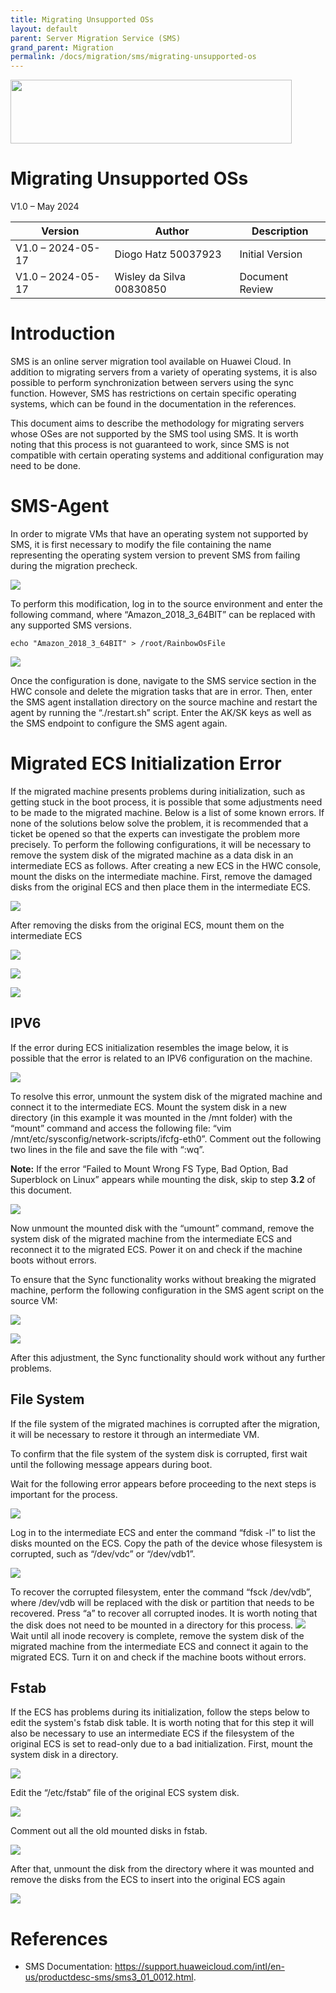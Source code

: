 ```yaml
---
title: Migrating Unsupported OSs
layout: default
parent: Server Migration Service (SMS)
grand_parent: Migration
permalink: /docs/migration/sms/migrating-unsupported-os
---
```

<img width="450px" height="102px" src="https://console-static.huaweicloud.com/static/authui/20210202115135/public/custom/images/logo-en.svg">

# Migrating Unsupported OSs

V1.0 – May 2024

| **Version**       | **Author**               | **Description**      |
| ----------------- | ------------------------ | -------------------- |
| V1.0 – 2024-05-17 | Diogo Hatz 50037923      | Initial Version      |
| V1.0 – 2024-05-17 | Wisley da Silva 00830850 | Document Review      |

# Introduction

SMS is an online server migration tool available on Huawei Cloud. In addition to migrating servers from a variety of operating systems, it is also possible to perform synchronization between servers using the sync function. However, SMS has restrictions on certain specific operating systems, which can be found in the documentation in the references.

This document aims to describe the methodology for migrating servers whose OSes are not supported by the SMS tool using SMS. It is worth noting that this process is not guaranteed to work, since SMS is not compatible with certain operating systems and additional configuration may need to be done.

# SMS-Agent

In order to migrate VMs that have an operating system not supported by SMS, it is first necessary to modify the file containing the name representing the operating system version to prevent SMS from failing during the migration precheck.

![](/huaweicloud-knowledge-base/assets/images/migration/sms/migrating-unsupported-os/image3.png)

To perform this modification, log in to the source environment and
enter the following command, where “Amazon_2018_3_64BIT” can be
replaced with any supported SMS versions.

```shell
echo "Amazon_2018_3_64BIT" > /root/RainbowOsFile
```

![](/huaweicloud-knowledge-base/assets/images/migration/sms/migrating-unsupported-os/image4.png)

Once the configuration is done, navigate to the SMS service section
in the HWC console and delete the migration tasks that are in error. Then, enter the SMS agent installation directory on the source machine and restart the agent by running the “./restart.sh” script. Enter the AK/SK keys as well as the SMS endpoint to configure the SMS agent again. 

# Migrated ECS Initialization Error 

If the migrated machine presents problems during initialization, such as getting stuck in the boot process, it is possible that some adjustments need to be made to the migrated machine. Below is a list of some known errors. If none of the solutions below solve the problem, it is recommended that a ticket be opened so that the experts can investigate the problem more precisely. To perform the following configurations, it will be necessary to remove the system disk of the migrated machine as a data disk in an intermediate ECS as follows. After creating a new ECS in the HWC console, mount the disks on the intermediate machine. First, remove the damaged disks from the original ECS and then place them in the intermediate ECS.

![](/huaweicloud-knowledge-base/assets/images/migration/sms/migrating-unsupported-os/image5.png)

After removing the disks from the original ECS, mount them on the intermediate ECS

![](/huaweicloud-knowledge-base/assets/images/migration/sms/migrating-unsupported-os/image6.png)

![](/huaweicloud-knowledge-base/assets/images/migration/sms/migrating-unsupported-os/image7.png)

![](/huaweicloud-knowledge-base/assets/images/migration/sms/migrating-unsupported-os/image8.png)

## **IPV6**

If the error during ECS ​​initialization resembles the image below,
it is possible that the error is related to an IPV6 configuration on the machine.

![](/huaweicloud-knowledge-base/assets/images/migration/sms/migrating-unsupported-os/image9.png)

To resolve this error, unmount the system disk of the migrated machine
and connect it to the intermediate ECS. Mount the system disk in a new
directory (in this example it was mounted in the /mnt folder) with the
“mount” command and access the following file: “vim
/mnt/etc/sysconfig/network-scripts/ifcfg-eth0”. Comment out the
following two lines in the file and save the file with “:wq”.

**<span class="underline">Note:</span>** If the error “Failed to
Mount Wrong FS Type, Bad Option, Bad Superblock on Linux” appears
while mounting the disk, skip to step **3.2** of this document.

![](/huaweicloud-knowledge-base/assets/images/migration/sms/migrating-unsupported-os/image10.png)

Now unmount the mounted disk with the “umount” command, remove the system disk of the migrated machine from the intermediate ECS and reconnect it to the migrated ECS. Power it on and check if the machine boots without errors.

To ensure that the Sync functionality works without breaking the migrated machine, perform the following configuration in the SMS agent script on the source VM:

![](/huaweicloud-knowledge-base/assets/images/migration/sms/migrating-unsupported-os/image11.png)

![](/huaweicloud-knowledge-base/assets/images/migration/sms/migrating-unsupported-os/image12.png)

After this adjustment, the Sync functionality should work without any further problems.

## **File System**

If the file system of the migrated machines is corrupted after the migration, it will be necessary to restore it through an intermediate VM.

To confirm that the file system of the system disk is corrupted, first wait until the following message appears during boot.

Wait for the following error appears before proceeding to the next steps
is important for the process.

![](/huaweicloud-knowledge-base/assets/images/migration/sms/migrating-unsupported-os/image13.png)

Log in to the intermediate ECS and enter the command “fdisk -l” to
list the disks mounted on the ECS. Copy the path of the device whose filesystem
is corrupted, such as “/dev/vdc” or “/dev/vdb1”.

![](/huaweicloud-knowledge-base/assets/images/migration/sms/migrating-unsupported-os/image14.png)

To recover the corrupted filesystem, enter the command “fsck
/dev/vdb”, where /dev/vdb will be replaced with the disk or partition that
needs to be recovered. Press “a” to recover all corrupted inodes. It is worth noting that the disk does not need to be mounted in a directory for this process. ![](/huaweicloud-knowledge-base/assets/images/migration/sms/migrating-unsupported-os/image15.png) Wait until all inode recovery is complete, remove the system disk of the migrated machine from the intermediate ECS and connect it again to the migrated ECS. Turn it on and check if the machine boots without errors. 

## **Fstab** 

If the ECS has problems during its initialization, follow the steps below to edit the system's fstab disk table. It is worth noting that for this step it will also be necessary to use an intermediate ECS if the filesystem of the original ECS is set to read-only due to a bad initialization. First, mount the system disk in a directory. 

![](/huaweicloud-knowledge-base/assets/images/migration/sms/migrating-unsupported-os/image16.png)

Edit the “/etc/fstab” file of the original ECS system disk.

![](/huaweicloud-knowledge-base/assets/images/migration/sms/migrating-unsupported-os/image17.png)

Comment out all the old mounted disks in fstab.

![](/huaweicloud-knowledge-base/assets/images/migration/sms/migrating-unsupported-os/image18.png)

After that, unmount the disk from the directory where it was mounted and remove the disks from the ECS to insert into the original ECS again

![](/huaweicloud-knowledge-base/assets/images/migration/sms/migrating-unsupported-os/image19.png)

# References

- SMS Documentation: <https://support.huaweicloud.com/intl/en-us/productdesc-sms/sms3_01_0012.html>.